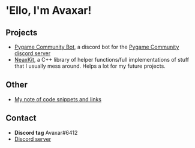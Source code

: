 # 'Ello, I'm Avaxar!

## Projects
- [Pygame Community Bot](https://github.com/AvaxarXapaxa/PygameCommunityBot), a discord bot for the [Pygame Community discord server](https://discord.gg/kD2Qq9tbKm)
- [NeaxKit](https://github.com/AvaxarXapaxa/NeaxKit), a C++ library of helper functions/full implementations of stuff that I usually mess around. Helps a lot for my future projects.


## Other
- [My note of code snippets and links](https://AvaxarXapaxa.github.io/notes)

## Contact
- **Discord tag** Avaxar#6412
- [Discord server](https://discord.gg/v4k3fkA)
